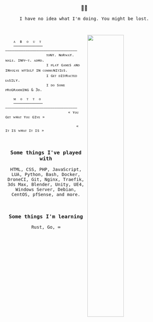 <!--
Oh hi there! I'm on Discord: stark.gg
 -->

<h3 align="center"> 🙋‍♂️</h3>
<samp>
<div align="center">I have no idea what I'm doing. You might be lost.</div>

&nbsp;

<img align="right" src="https://camo.githubusercontent.com/31d04a278db510d048c88c6333ee94317adffab4ac3142ccaf1837c2b213cedf/68747470733a2f2f6d656469612e74656e6f722e636f6d2f784a5658755f384251694d41414141432f64697370657273652d6c65736c65792d6e69656c73656e2e676966" style="width: 48%">

<div style="width: 48%;">



```

⠀⠀⠀ᴀ  ʙ  ᴏ  ᴜ  ᴛ
⠀⠀⠀───────────── ————————————————————————————————
⠀⠀⠀⠀⠀⠀⠀⠀⠀⠀⠀⠀⠀⠀⠀ᴛᴏɴʏ. ɴᴏʀᴡᴀʏ. ᴍᴀʟᴇ. ɪɴꜰᴩ-ᴛ. ᴀᴅʜᴅ.
⠀⠀⠀⠀⠀⠀⠀⠀⠀⠀⠀⠀⠀⠀⠀ɪ ᴩʟᴀʏ ɢᴀᴍᴇs ᴀɴᴅ ɪɴᴠᴏʟᴠᴇ ᴍʏsᴇʟꜰ ɪɴ ᴄᴏᴍᴍᴜɴɪᴛɪᴇs.
⠀⠀⠀⠀⠀⠀⠀⠀⠀⠀⠀⠀⠀⠀⠀ɪ ɢᴇᴛ ᴅɪꜱᴛʀᴀᴄᴛᴇᴅ ᴇᴀsɪʟʏ.
⠀⠀⠀⠀⠀⠀⠀⠀⠀⠀⠀⠀⠀⠀⠀ɪ ᴅᴏ sᴏᴍᴇ ᴘʀᴏɢʀᴀᴍᴍɪɴɢ & 3ᴅ.

⠀⠀⠀ᴍ  ᴏ  ᴛ  ᴛ  ᴏ
⠀⠀⠀───────────── ————————————————————————————————
⠀⠀⠀⠀⠀⠀⠀⠀⠀⠀⠀⠀⠀⠀⠀⠀⠀⠀⠀⠀⠀⠀⠀« ʏᴏᴜ ɢᴇᴛ ᴡʜᴀᴛ ʏᴏᴜ ɢɪᴠᴇ »
⠀⠀⠀⠀⠀⠀⠀⠀⠀⠀⠀⠀⠀⠀⠀⠀⠀⠀⠀⠀⠀⠀⠀⠀⠀⠀⠀⠀⠀⠀⠀⠀⠀&
⠀⠀⠀⠀⠀⠀⠀⠀⠀⠀⠀⠀⠀⠀⠀⠀⠀⠀⠀⠀⠀⠀⠀⠀⠀⠀« ɪᴛ ɪs ᴡʜᴀᴛ ɪᴛ ɪs »

```
</div>

&nbsp;

<h3 align="center">Some things I've played with</h3>
<p align="center">HTML, CSS, PHP, JavaScript, LUA, Python, Bash, Docker, DroneCI, Git, Nginx, Traefik, <br>3ds Max, Blender, Unity, UE4, Windows Server, Debian, CentOS, pfSense, and more.</p>

&nbsp;

<h3 align="center">Some things I'm learning</h3>
<p align="center">Rust, Go, ∞</p>

</samp>
